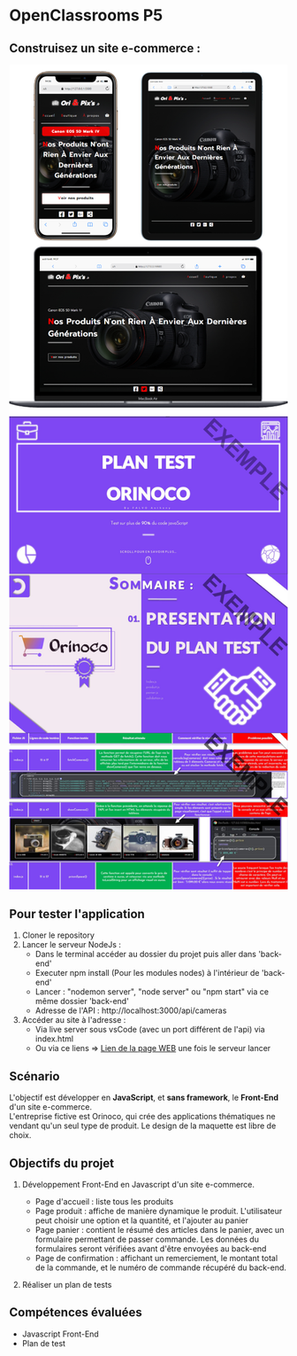 # OpenClassrooms P5 
## Construisez un site e-commerce :
<!-- ### <p align="right">[Lien de la page WEB](https://anthonoir576.github.io/Projet_Officiel_OpenClassRooms_P5/)</p> -->

![screen Site](./source/md-picture/mdpix.png)
![screen PlanTest](./source/md-picture/mdpix2.jpg)



## Pour tester l'application
1. Cloner le repository
2. Lancer le serveur NodeJs :
    - Dans le terminal accéder au dossier du projet puis aller dans 'back-end'
    - Executer npm install (Pour les modules nodes) à l'intérieur de 'back-end'
    - Lancer : "nodemon server", "node server" ou "npm start" via ce même dossier 'back-end'
    - Adresse de l'API : http://localhost:3000/api/cameras 
3. Accéder au site à l'adresse :
    - Via live server sous vsCode (avec un port différent de l'api) via index.html
    - Ou via ce liens => [Lien de la page WEB](https://anthonoir576.github.io/AnthonyFalvo_5_28082021/) une fois le serveur lancer

## Scénario
L'objectif est développer en **JavaScript**, et **sans framework**, le **Front-End** d'un site e-commerce.  
L'entreprise fictive est Orinoco, qui crée des applications thématiques ne vendant qu'un seul type de produit. 
Le design de la maquette est libre de choix.

## Objectifs du projet
1. Développement Front-End en Javascript d'un site e-commerce.
    - Page d'accueil : liste tous les produits
    - Page produit : affiche de manière dynamique le produit. L'utilisateur peut choisir une option et la quantité, et l'ajouter au panier
    - Page panier : contient le résumé des articles dans le panier, avec un formulaire permettant de passer commande. Les données du formulaires seront vérifiées avant d'être envoyées au back-end
    - Page de confirmation : affichant un remerciement, le montant total de la commande, et le numéro de commande récupéré du back-end.

2. Réaliser un plan de tests

## Compétences évaluées
- Javascript Front-End
- Plan de test

